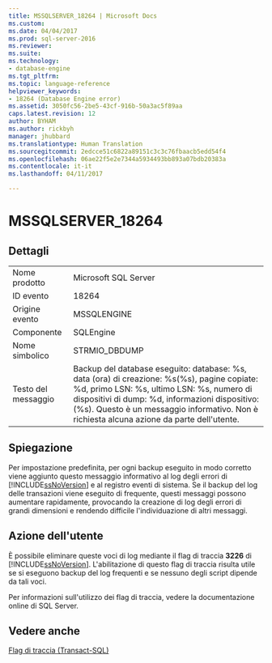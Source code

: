 ```yaml
---
title: MSSQLSERVER_18264 | Microsoft Docs
ms.custom: 
ms.date: 04/04/2017
ms.prod: sql-server-2016
ms.reviewer: 
ms.suite: 
ms.technology:
- database-engine
ms.tgt_pltfrm: 
ms.topic: language-reference
helpviewer_keywords:
- 18264 (Database Engine error)
ms.assetid: 3050fc56-2be5-43cf-916b-50a3ac5f89aa
caps.latest.revision: 12
author: BYHAM
ms.author: rickbyh
manager: jhubbard
ms.translationtype: Human Translation
ms.sourcegitcommit: 2edcce51c6822a89151c3c3c76fbaacb5edd54f4
ms.openlocfilehash: 06ae22f5e2e7344a5934493bb893a07bdb20383a
ms.contentlocale: it-it
ms.lasthandoff: 04/11/2017

---
```

# <a name="mssqlserver18264"></a>MSSQLSERVER_18264
  
## <a name="details"></a>Dettagli  
  
|||  
|-|-|  
|Nome prodotto|Microsoft SQL Server|  
|ID evento|18264|  
|Origine evento|MSSQLENGINE|  
|Componente|SQLEngine|  
|Nome simbolico|STRMIO_DBDUMP|  
|Testo del messaggio|Backup del database eseguito: database: %s, data (ora) di creazione: %s(%s), pagine copiate: %d, primo LSN: %s, ultimo LSN: %s, numero di dispositivi di dump: %d, informazioni dispositivo: (%s). Questo è un messaggio informativo. Non è richiesta alcuna azione da parte dell'utente.|  
  
## <a name="explanation"></a>Spiegazione  
Per impostazione predefinita, per ogni backup eseguito in modo corretto viene aggiunto questo messaggio informativo al log degli errori di [!INCLUDE[ssNoVersion](../../includes/ssnoversion-md.md)] e al registro eventi di sistema. Se il backup del log delle transazioni viene eseguito di frequente, questi messaggi possono aumentare rapidamente, provocando la creazione di log degli errori di grandi dimensioni e rendendo difficile l'individuazione di altri messaggi.  
  
## <a name="user-action"></a>Azione dell'utente  
È possibile eliminare queste voci di log mediante il flag di traccia **3226** di [!INCLUDE[ssNoVersion](../../includes/ssnoversion-md.md)]. L'abilitazione di questo flag di traccia risulta utile se si eseguono backup del log frequenti e se nessuno degli script dipende da tali voci.  
  
Per informazioni sull'utilizzo dei flag di traccia, vedere la documentazione online di SQL Server.  
  
## <a name="see-also"></a>Vedere anche  
[Flag di traccia &#40;Transact-SQL&#41;](~/t-sql/database-console-commands/dbcc-traceon-trace-flags-transact-sql.md)  
  


